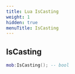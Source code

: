 ```yaml
---
title: Lua IsCasting
weight: 1
hidden: true
menuTitle: IsCasting
---
```

## IsCasting
```lua
mob:IsCasting(); -- bool
```
